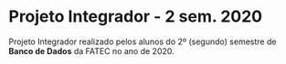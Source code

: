 # Projeto Integrador - 2 sem. 2020

Projeto Integrador realizado pelos alunos do 2º (segundo) semestre de **Banco de Dados** da FATEC no ano de 2020.